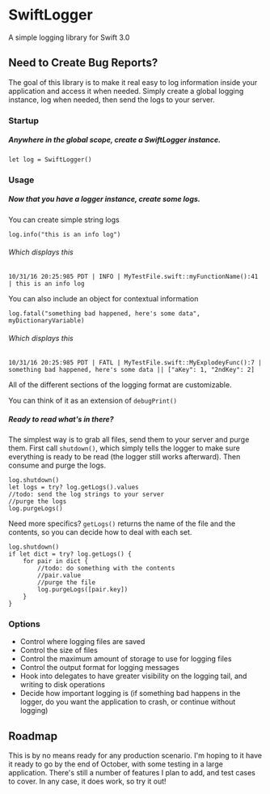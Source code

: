 # SwiftLogger
A simple logging library for Swift 3.0

## Need to Create Bug Reports?
The goal of this library is to make it real easy to log information inside your application and access it when needed. Simply create a global logging instance, log when needed, then send the logs to your server.

### Startup
##### Anywhere in the global scope, create a SwiftLogger instance.

`let log = SwiftLogger()`

### Usage
##### Now that you have a logger instance, create some logs.
You can create simple string logs

`log.info("this is an info log")`

###### Which displays this

`10/31/16 20:25:985 PDT | INFO | MyTestFile.swift::myFunctionName():41 | this is an info log`

You can also include an object for contextual information

`log.fatal("something bad happened, here's some data", myDictionaryVariable)`

###### Which displays this

`10/31/16 20:25:985 PDT | FATL | MyTestFile.swift::MyExplodeyFunc():7 | something bad happened, here's some data || ["aKey": 1, "2ndKey": 2]`

All of the different sections of the logging format are customizable.

You can think of it as an extension of `debugPrint()`

##### Ready to read what's in there?
The simplest way is to grab all files, send them to your server and purge them. First call `shutdown()`, which simply tells the logger to make sure everything is ready to be read (the logger still works afterward). Then consume and purge the logs.
```
log.shutdown()
let logs = try? log.getLogs().values
//todo: send the log strings to your server
//purge the logs
log.purgeLogs()
```
Need more specifics? `getLogs()` returns the name of the file and the contents, so you can decide how to deal with each set.
```
log.shutdown()
if let dict = try? log.getLogs() {
    for pair in dict {
        //todo: do something with the contents
        //pair.value
        //purge the file
        log.purgeLogs([pair.key])
    }
}
```

### Options
- Control where logging files are saved
- Control the size of files
- Control the maximum amount of storage to use for logging files
- Control the output format for logging messages
- Hook into delegates to have greater visibility on the logging tail, and writing to disk operations
- Decide how important logging is (if something bad happens in the logger, do you want the application to crash, or continue without logging)

## Roadmap

This is by no means ready for any production scenario. I'm hoping to it have it ready to go by the end of October, with some testing in a large application. There's still a number of features I plan to add, and test cases to cover. In any case, it does work, so try it out!
